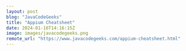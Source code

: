 ```yaml
---
layout: post
blog: "JavaCodeGeeks"
title: "Appium Cheatsheet"
date: 2024-01-16T14:16:15Z
image: images/javacodegeeks.png
remote_url: "https://www.javacodegeeks.com/appium-cheatsheet.html"
---
```

